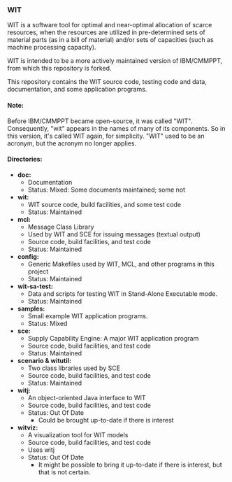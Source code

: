 ### WIT
WIT is a software tool for optimal and near-optimal allocation of scarce resources, when the resources are utilized in pre-determined sets of material parts (as in a bill of material) and/or sets of capacities (such as machine processing capacity).

WIT is intended to be a more actively maintained version of IBM/CMMPPT, from which this repository is forked.

This repository contains the WIT source code, testing code and data, documentation, and some application programs.

#### Note:
Before IBM/CMMPPT became open-source, it was called "WIT". Consequently, "wit" appears in the names of many of its components. So in this version, it's called WIT again, for simplicity. "WIT" used to be an acronym, but the acronym no longer applies.

#### Directories:

* **doc:**
  * Documentation
  * Status: Mixed: Some documents maintained; some not
* **wit:**
  * WIT source code, build facilities, and some test code
  * Status: Maintained
* **mcl:**
  * Message Class Library
  * Used by WIT and SCE for issuing messages (textual output)
  * Source code, build facilities, and test code
  * Status: Maintained
* **config:**
  * Generic Makefiles used by WIT, MCL, and other programs in this project
  * Status: Maintained
* **wit-sa-test:**
  * Data and scripts for testing WIT in Stand-Alone Executable mode.
  * Status: Maintained
* **samples:**
  * Small example WIT application programs.
  * Status: Mixed
* **sce:**
  * Supply Capability Engine: A major WIT application program
  * Source code, build facilities, and test code
  * Status: Maintained
* **scenario & witutil:**
  * Two class libraries used by SCE
  * Source code, build facilities, and test code
  * Status: Maintained
* **witj:**
  * An object-oriented Java interface to WIT
  * Source code, build facilities, and test code
  * Status: Out Of Date
    * Could be brought up-to-date if there is interest
* **witviz:**
  * A visualization tool for WIT models
  * Source code, build facilities, and test code
  * Uses witj
  * Status: Out Of Date
    * It might be possible to bring it up-to-date if there is interest, but that is not certain.

